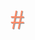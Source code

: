 #<STYLE type="text/css">
        P { color:#FF8C69; font-family:"STXingkai"; font-size:44px; text-shadow: 1px 1px 1px #919191}
        H2 { color:#87CEFA; font-family:"STXinwei"; font-size:60px; text-shadow: 2px 2px 1px #949494}
       </STYLE>
